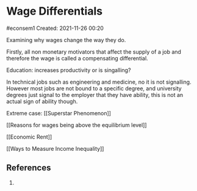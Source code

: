 # Wage Differentials
#econsem1
Created: 2021-11-26 00:20

Examining why wages change the way they do.

Firstly, all non monetary motivators that affect the supply of a job and therefore the wage is called a compensating differential. 

Education: increases productivity or is singalling?

In technical jobs such as engineering and medicine, no it is not signalling. However most jobs are not bound to a specific degree, and university degrees just signal to the employer that they have ability, this is not an actual sign of ability though.

Extreme case: [[Superstar Phenomenon]]

[[Reasons for wages being above the equilibrium level]]

[[Economic Rent]]

[[Ways to Measure Income Inequality]]

## References
1. 